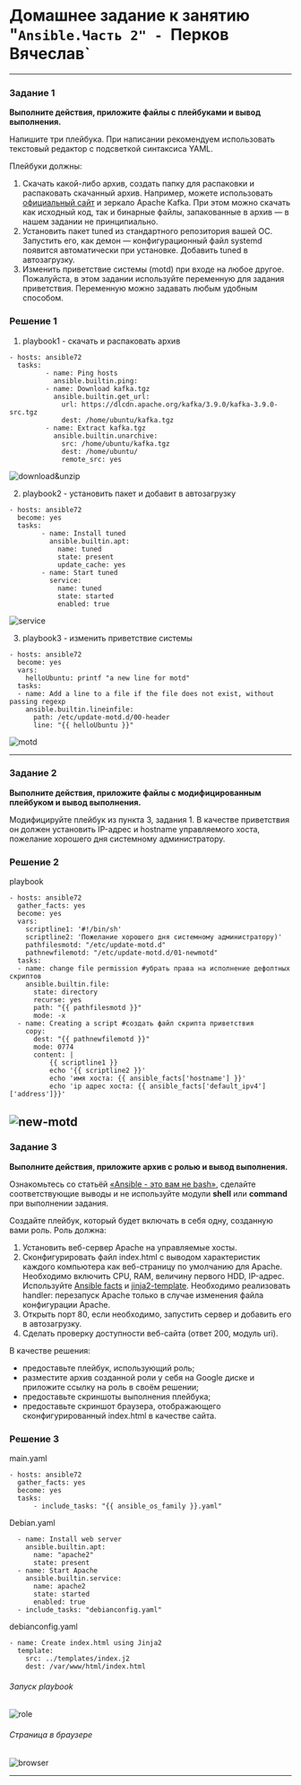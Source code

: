 # Домашнее задание к занятию "`Ansible.Часть 2" - `Перков Вячеслав`

---

### Задание 1   

**Выполните действия, приложите файлы с плейбуками и вывод выполнения.**

Напишите три плейбука. При написании рекомендуем использовать текстовый редактор с подсветкой синтаксиса YAML.

Плейбуки должны: 

1. Скачать какой-либо архив, создать папку для распаковки и распаковать скачанный архив. Например, можете использовать [официальный сайт](https://kafka.apache.org/downloads) и зеркало Apache Kafka. При этом можно скачать как исходный код, так и бинарные файлы, запакованные в архив — в нашем задании не принципиально.
2. Установить пакет tuned из стандартного репозитория вашей ОС. Запустить его, как демон — конфигурационный файл systemd появится автоматически при установке. Добавить tuned в автозагрузку.
3. Изменить приветствие системы (motd) при входе на любое другое. Пожалуйста, в этом задании используйте переменную для задания приветствия. Переменную можно задавать любым удобным способом.

### Решение 1  

1. playbook1 - скачать и распаковать архив

```
- hosts: ansible72
  tasks:
         - name: Ping hosts
           ansible.builtin.ping:
         - name: Download kafka.tgz
           ansible.builtin.get_url:
             url: https://dlcdn.apache.org/kafka/3.9.0/kafka-3.9.0-src.tgz
             dest: /home/ubuntu/kafka.tgz
         - name: Extract kafka.tgz
           ansible.builtin.unarchive:  
             src: /home/ubuntu/kafka.tgz
             dest: /home/ubuntu/
             remote_src: yes

```
![download&unzip](https://github.com/vyacheslav-PA/7-1-ansible-hw/blob/f407bd9edccf5dc1f65bba080a40a7e279c96c71/ansible72/img/ansible-72-1-1.png)

2. playbook2 - установить пакет и добавит в автозагрузку

```
- hosts: ansible72
  become: yes
  tasks:
        - name: Install tuned
          ansible.builtin.apt:
            name: tuned
            state: present
            update_cache: yes
        - name: Start tuned
          service:
            name: tuned
            state: started
            enabled: true

```
![service](https://github.com/vyacheslav-PA/7-1-ansible-hw/blob/2046c70de4c715c48574b53d410be828f36afc29/ansible72/img/ansible-72-1-2.png)

3. playbook3 - изменить приветствие системы

```
- hosts: ansible72
  become: yes
  vars:
    helloUbuntu: printf "a new line for motd"
  tasks:
  - name: Add a line to a file if the file does not exist, without passing regexp
    ansible.builtin.lineinfile:
      path: /etc/update-motd.d/00-header 
      line: "{{ helloUbuntu }}"

```
![motd](https://github.com/vyacheslav-PA/7-1-ansible-hw/blob/2046c70de4c715c48574b53d410be828f36afc29/ansible72/img/ansible-72-1-3.png)

---

### Задание 2

**Выполните действия, приложите файлы с модифицированным плейбуком и вывод выполнения.** 

Модифицируйте плейбук из пункта 3, задания 1. В качестве приветствия он должен установить IP-адрес и hostname управляемого хоста, пожелание хорошего дня системному администратору.  

### Решение 2  

playbook

```
- hosts: ansible72
  gather_facts: yes
  become: yes
  vars:
    scriptline1: '#!/bin/sh'
    scriptline2: 'Пожелание хорошего дня системному администратору)'
    pathfilesmotd: "/etc/update-motd.d"
    pathnewfilemotd: "/etc/update-motd.d/01-newmotd"
  tasks:
  - name: change file permission #убрать права на исполнение дефолтных скриптов
    ansible.builtin.file:
      state: directory
      recurse: yes
      path: "{{ pathfilesmotd }}"
      mode: -x
  - name: Creating a script #создать файл скрипта приветствия
    copy:
      dest: "{{ pathnewfilemotd }}"
      mode: 0774
      content: |
          {{ scriptline1 }}
          echo '{{ scriptline2 }}'
          echo 'имя хоста: {{ ansible_facts['hostname'] }}'
          echo 'ip адрес хоста: {{ ansible_facts['default_ipv4']['address']}}'

```
![new-motd](https://github.com/vyacheslav-PA/7-1-ansible-hw/blob/9a14dfc551e2eb914e635f9301aaffd00725c735/ansible72/img/ansible-72-2-1.png)
---

### Задание 3

**Выполните действия, приложите архив с ролью и вывод выполнения.**

Ознакомьтесь со статьёй [«Ansible - это вам не bash»](https://habr.com/ru/post/494738/), сделайте соответствующие выводы и не используйте модули **shell** или **command** при выполнении задания.

Создайте плейбук, который будет включать в себя одну, созданную вами роль. Роль должна:

1. Установить веб-сервер Apache на управляемые хосты.
2. Сконфигурировать файл index.html c выводом характеристик каждого компьютера как веб-страницу по умолчанию для Apache. Необходимо включить CPU, RAM, величину первого HDD, IP-адрес.
Используйте [Ansible facts](https://docs.ansible.com/ansible/latest/playbook_guide/playbooks_vars_facts.html) и [jinja2-template](https://linuxways.net/centos/how-to-use-the-jinja2-template-in-ansible/). Необходимо реализовать handler: перезапуск Apache только в случае изменения файла конфигурации Apache.
4. Открыть порт 80, если необходимо, запустить сервер и добавить его в автозагрузку.
5. Сделать проверку доступности веб-сайта (ответ 200, модуль uri).

В качестве решения:
- предоставьте плейбук, использующий роль;
- разместите архив созданной роли у себя на Google диске и приложите ссылку на роль в своём решении;
- предоставьте скриншоты выполнения плейбука;
- предоставьте скриншот браузера, отображающего сконфигурированный index.html в качестве сайта.
  
### Решение 3  

main.yaml
```
- hosts: ansible72
  gather_facts: yes
  become: yes
  tasks:
      - include_tasks: "{{ ansible_os_family }}.yaml"

```
Debian.yaml
```
  - name: Install web server
    ansible.builtin.apt:
      name: "apache2"
      state: present
  - name: Start Apache 
    ansible.builtin.service:
      name: apache2
      state: started
      enabled: true
  - include_tasks: "debianconfig.yaml"

```
debianconfig.yaml
```
- name: Create index.html using Jinja2
  template:
    src: ../templates/index.j2
    dest: /var/www/html/index.html

```

###### Запуск playbook
![role](https://github.com/vyacheslav-PA/7-1-ansible-hw/blob/0d726d5647e74cafc99b84953e65e1dd46ddeecf/ansible72/img/ansible-72-3-1.png)  
###### Страница в браузере
![browser](https://github.com/vyacheslav-PA/7-1-ansible-hw/blob/0d726d5647e74cafc99b84953e65e1dd46ddeecf/ansible72/img/ansible-72-3-2.png)

---
